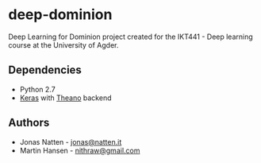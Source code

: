 # deep-dominion
Deep Learning for Dominion project created for the IKT441 - Deep learning course at the University of Agder.

## Dependencies
 - Python 2.7
 - [Keras](https://github.com/fchollet/keras) with [Theano](https://github.com/Theano/Theano) backend

## Authors
 - Jonas Natten - [jonas@natten.it](mailto:jonas@natten.it)
 - Martin Hansen - [nithraw@gmail.com](mailto:nithraw@gmail.com)

